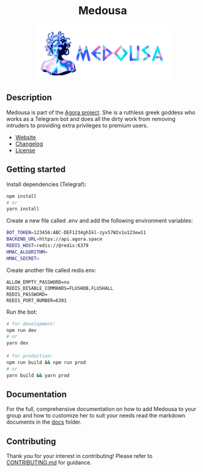 <h1 align="center">Medousa</h1>

<p align="center">
	<img src="docs/img/medousa.png" width="70%" />
</p>

## Description

Medousa is part of the [Agora project](https://github.com/agoraxyz/). She
is a ruthless greek goddess who works as a Telegram bot and does all the dirty
work from removing intruders to providing extra privileges to premium users.

- [Website](https://agora.xyz)
- [Changelog](./CHANGELOG.md)
- [License](./LICENSE)

## Getting started

Install dependencies (Telegraf):

```bash
npm install
# or
yarn install
```

Create a new file called .env and add the following environment variables:

```bash
BOT_TOKEN=123456:ABC-DEF1234ghIkl-zyx57W2v1u123ew11
BACKEND_URL=https://api.agora.space
REDIS_HOST=redis://@redis:6379
HMAC_ALGORITHM=
HMAC_SECRET=
```

Create another file called redis.env:

```
ALLOW_EMPTY_PASSWORD=no
REDIS_DISABLE_COMMANDS=FLUSHDB,FLUSHALL
REDIS_PASSWORD=
REDIS_PORT_NUMBER=6381
```

Run the bot:

```bash
# for development:
npm run dev
# or
yarn dev

# for production:
npm run build && npm run prod
# or
yarn build && yarn prod
```

## Documentation

For the full, comprehensive documentation on how to add Medousa to your group
and how to customize her to suit your needs read the markdown documents in the
[docs](./docs) folder.

## Contributing

Thank you for your interest in contributing! Please refer to
[CONTRIBUTING.md](./docs/CONTRIBUTING.md) for guidance.
